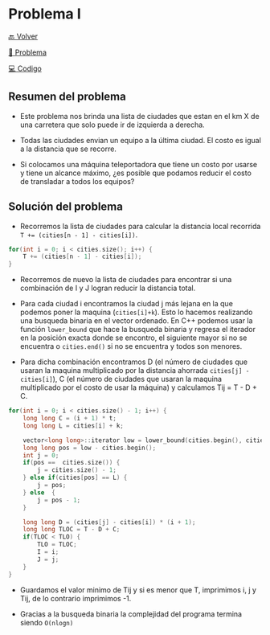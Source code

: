 # Problema I

[ 🔙 Volver ](../)

[ 📄 Problema](../I/I.pdf) 

[ 💻 Codigo](../I/I.cpp)

## Resumen del problema

- Este problema nos brinda una lista de ciudades que estan en el km X de una carretera que solo puede ir de izquierda a derecha.

- Todas las ciudades envian un equipo a la última ciudad. El costo es igual a la distancia que se recorre.

- Si colocamos una máquina teleportadora que tiene un costo por usarse y tiene un alcance máximo, ¿es posible que podamos reducir el costo de transladar a todos los equipos?

## Solución del problema

- Recorremos la lista de ciudades para calcular la distancia local recorrida ```T += (cities[n - 1] - cities[i])```.

```c++
for(int i = 0; i < cities.size(); i++) {
    T += (cities[n - 1] - cities[i]);
}
```

- Recorremos de nuevo la lista de ciudades para encontrar si una combinación de I y J logran reducir la distancia total.

- Para cada ciudad i encontramos la ciudad j más lejana en la que podemos poner la maquina (```cities[i]+k```). Esto lo hacemos realizando una busqueda binaria en el vector ordenado. En C++ podemos usar la función ```lower_bound``` que hace la busqueda binaria y regresa el iterador en la posición exacta donde se encontro, el siguiente mayor si no se encuentra o ```cities.end()``` si no se encuentra y todos son menores.

- Para dicha combinación encontramos D (el número de ciudades que usaran la maquina multiplicado por la distancia ahorrada ```cities[j] - cities[i]```), C (el número de ciudades que usaran la maquina multiplicado por el costo de usar la máquina) y calculamos Tij = T - D + C.

```c++
for(int i = 0; i < cities.size() - 1; i++) {
    long long C = (i + 1) * t;
    long long L = cities[i] + k;

    vector<long long>::iterator low = lower_bound(cities.begin(), cities.end(), L);
    long long pos = low - cities.begin();
    int j = 0;
    if(pos ==  cities.size()) {
        j = cities.size() - 1;
    } else if(cities[pos] == L) {
        j = pos;
    } else  {
        j = pos - 1;
    }

    long long D = (cities[j] - cities[i]) * (i + 1);
    long long TLOC = T - D + C;
    if(TLOC < TLO) {
        TLO = TLOC;
        I = i;
        J = j;
    }
}
```

- Guardamos el valor minimo de Tij y si es menor que T, imprimimos i, j y Tij, de lo contrario imprimimos -1.

- Gracias a la busqueda binaria la complejidad del programa termina siendo ```O(nlogn)```
